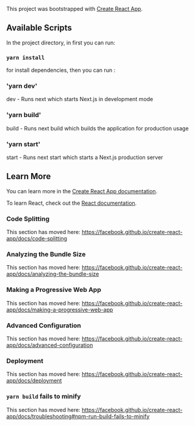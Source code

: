 This project was bootstrapped with [Create React App](https://github.com/facebook/create-react-app).

## Available Scripts

In the project directory, in first you can run:

### `yarn install`

for install dependencies, then you can run :

### 'yarn dev'

dev - Runs next which starts Next.js in development mode

### 'yarn build'

build - Runs next build which builds the application for production usage

### 'yarn start'

start - Runs next start which starts a Next.js production server

## Learn More

You can learn more in the [Create React App documentation](https://facebook.github.io/create-react-app/docs/getting-started).

To learn React, check out the [React documentation](https://reactjs.org/).

### Code Splitting

This section has moved here: https://facebook.github.io/create-react-app/docs/code-splitting

### Analyzing the Bundle Size

This section has moved here: https://facebook.github.io/create-react-app/docs/analyzing-the-bundle-size

### Making a Progressive Web App

This section has moved here: https://facebook.github.io/create-react-app/docs/making-a-progressive-web-app

### Advanced Configuration

This section has moved here: https://facebook.github.io/create-react-app/docs/advanced-configuration

### Deployment

This section has moved here: https://facebook.github.io/create-react-app/docs/deployment

### `yarn build` fails to minify

This section has moved here: https://facebook.github.io/create-react-app/docs/troubleshooting#npm-run-build-fails-to-minify